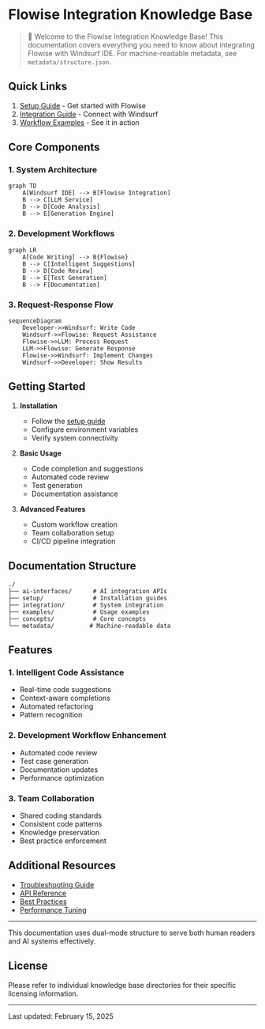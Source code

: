 # Flowise Integration Knowledge Base

> 📖 Welcome to the Flowise Integration Knowledge Base! This documentation covers everything you need to know about integrating Flowise with Windsurf IDE. For machine-readable metadata, see `metadata/structure.json`.

## Quick Links
1. [Setup Guide](setup/installation.md) - Get started with Flowise
2. [Integration Guide](integration/windsurf-flowise.md) - Connect with Windsurf
3. [Workflow Examples](examples/workflows.md) - See it in action

## Core Components

### 1. System Architecture
```mermaid
graph TD
    A[Windsurf IDE] --> B[Flowise Integration]
    B --> C[LLM Service]
    B --> D[Code Analysis]
    B --> E[Generation Engine]
```

### 2. Development Workflows
```mermaid
graph LR
    A[Code Writing] --> B{Flowise}
    B --> C[Intelligent Suggestions]
    B --> D[Code Review]
    B --> E[Test Generation]
    B --> F[Documentation]
```

### 3. Request-Response Flow
```mermaid
sequenceDiagram
    Developer->>Windsurf: Write Code
    Windsurf->>Flowise: Request Assistance
    Flowise->>LLM: Process Request
    LLM->>Flowise: Generate Response
    Flowise->>Windsurf: Implement Changes
    Windsurf->>Developer: Show Results
```

## Getting Started

1. **Installation**
   - Follow the [setup guide](setup/installation.md)
   - Configure environment variables
   - Verify system connectivity

2. **Basic Usage**
   - Code completion and suggestions
   - Automated code review
   - Test generation
   - Documentation assistance

3. **Advanced Features**
   - Custom workflow creation
   - Team collaboration setup
   - CI/CD pipeline integration

## Documentation Structure
```
./
├── ai-interfaces/      # AI integration APIs
├── setup/              # Installation guides
├── integration/        # System integration
├── examples/           # Usage examples
├── concepts/           # Core concepts
└── metadata/          # Machine-readable data
```

## Features

### 1. Intelligent Code Assistance
- Real-time code suggestions
- Context-aware completions
- Automated refactoring
- Pattern recognition

### 2. Development Workflow Enhancement
- Automated code review
- Test case generation
- Documentation updates
- Performance optimization

### 3. Team Collaboration
- Shared coding standards
- Consistent code patterns
- Knowledge preservation
- Best practice enforcement

## Additional Resources
- [Troubleshooting Guide](setup/troubleshooting.md)
- [API Reference](ai-interfaces/api-reference.md)
- [Best Practices](integration/best-practices.md)
- [Performance Tuning](setup/performance.md)

---
This documentation uses dual-mode structure to serve both human readers and AI systems effectively.


## License

Please refer to individual knowledge base directories for their specific licensing information.

---
Last updated: February 15, 2025
